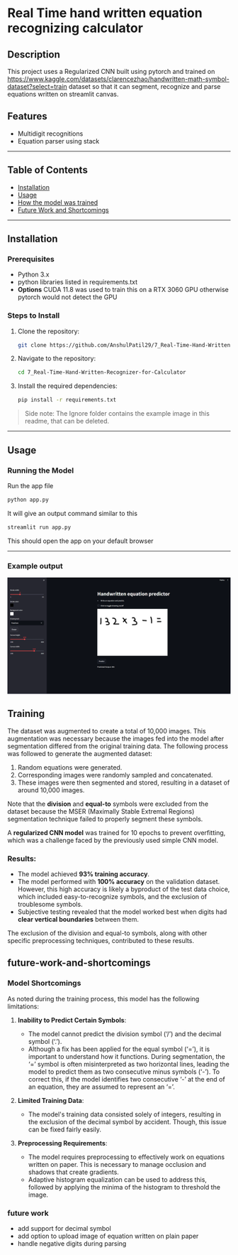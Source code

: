 # Real Time hand written equation recognizing calculator

## Description
This project uses a Regularized CNN built using pytorch and trained on https://www.kaggle.com/datasets/clarencezhao/handwritten-math-symbol-dataset?select=train dataset so that it can segment, recognize and parse equations written on streamlit canvas.

## Features
- Multidigit recognitions
- Equation parser using stack

---

## Table of Contents
- [Installation](#installation)
- [Usage](#usage)
- [How the model was trained](#Training)
- [Future Work and Shortcomings](#future-work-and-shortcomings)

---

## Installation

### Prerequisites
- Python 3.x
- python libraries listed in requirements.txt
- **Options** CUDA 11.8 was used to train this on a RTX 3060 GPU otherwise pytorch would not detect the GPU

### Steps to Install
1. Clone the repository:
    ```bash
    git clone https://github.com/AnshulPatil29/7_Real-Time-Hand-Written-Recognizer-for-Calculator.git
    ```
2. Navigate to the repository:
    ```bash
    cd 7_Real-Time-Hand-Written-Recognizer-for-Calculator
    ```
3. Install the required dependencies:
    ```bash
    pip install -r requirements.txt
    ```
> Side note: The Ignore folder contains the example image in this readme, that can be deleted.
---

## Usage

### Running the Model
Run the app file
```bash
python app.py
```
It will give an output command similar to this
```bash
streamlit run app.py
```
This should open the app on your default browser 

---

### Example output
![UI output of app](Ignore/example.png)


## Training

The dataset was augmented to create a total of 10,000 images. This augmentation was necessary because the images fed into the model after segmentation differed from the original training data. The following process was followed to generate the augmented dataset:

1. Random equations were generated.
2. Corresponding images were randomly sampled and concatenated.
3. These images were then segmented and stored, resulting in a dataset of around 10,000 images.

Note that the **division** and **equal-to** symbols were excluded from the dataset because the MSER (Maximally Stable Extremal Regions) segmentation technique failed to properly segment these symbols.

A **regularized CNN model** was trained for 10 epochs to prevent overfitting, which was a challenge faced by the previously used simple CNN model. 

### Results:
- The model achieved **93% training accuracy**.
- The model performed with **100% accuracy** on the validation dataset. However, this high accuracy is likely a byproduct of the test data choice, which included easy-to-recognize symbols, and the exclusion of troublesome symbols.
- Subjective testing revealed that the model worked best when digits had **clear vertical boundaries** between them.

The exclusion of the division and equal-to symbols, along with other specific preprocessing techniques, contributed to these results.

## future-work-and-shortcomings
### Model Shortcomings

As noted during the training process, this model has the following limitations:

1. **Inability to Predict Certain Symbols**:
   - The model cannot predict the division symbol (‘/’) and the decimal symbol (‘.’).
   - Although a fix has been applied for the equal symbol (‘=’), it is important to understand how it functions. During segmentation, the ‘=’ symbol is often misinterpreted as two horizontal lines, leading the model to predict them as two consecutive minus symbols (‘-’). To correct this, if the model identifies two consecutive ‘-’ at the end of an equation, they are assumed to represent an ‘=’.

2. **Limited Training Data**:
   - The model's training data consisted solely of integers, resulting in the exclusion of the decimal symbol by accident. Though, this issue can be fixed fairly easily.

3. **Preprocessing Requirements**:
   - The model requires preprocessing to effectively work on equations written on paper. This is necessary to manage occlusion and shadows that create gradients.
   - Adaptive histogram equalization can be used to address this, followed by applying the minima of the histogram to threshold the image.

### future work
* add support for decimal symbol
* add option to upload image of equation written on plain paper
* handle negative digits during parsing
